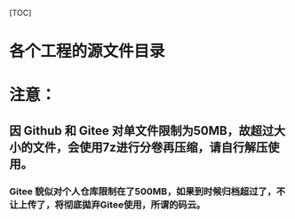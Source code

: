 [TOC]

# 各个工程的源文件目录

# 注意：
## 因 Github 和 Gitee 对单文件限制为50MB，故超过大小的文件，会使用7z进行分卷再压缩，请自行解压使用。

### Gitee 貌似对个人仓库限制在了500MB，如果到时候归档超过了，不让上传了，将彻底拋弃Gitee使用，所谓的码云。
